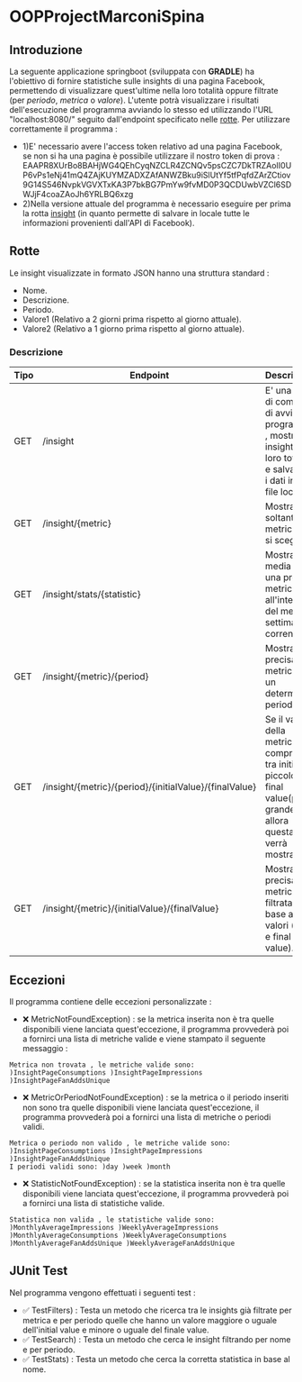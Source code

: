 # OOPProjectMarconiSpina
## Introduzione
La seguente applicazione springboot (sviluppata con **GRADLE**) ha l'obiettivo di fornire statistiche sulle insights di una pagina Facebook, permettendo di visualizzare quest'ultime nella loro totalità oppure filtrate (per *periodo*, *metrica* o *valore*).
L'utente potrà visualizzare i risultati dell'esecuzione del programma avviando lo stesso ed utilizzando l'URL "localhost:8080/" seguito dall'endpoint specificato nelle [rotte](#rotte).
Per utilizzare correttamente il programma :
* 1)E' necessario avere l'access token relativo ad una pagina Facebook, se non si ha una pagina è possibile utilizzare il nostro token di prova : EAAPR8XUrBo8BAHjWG4QEhCyqNZCLR4ZCNQv5psCZC7DkTRZAoII0UP6vPs1eNj41mQ4ZAjKUYMZADXZAfANWZBku9iSlUtYf5tfPqfdZArZCtiov9G14S546NvpkVGVXTxKA3P7bkBG7PmYw9fvMD0P3QCDUwbVZCl6SDWJjF4coaZAoJh6YRLBQ6xzg
* 2)Nella versione attuale del programma è necessario eseguire per prima la rotta [insight](#insight) (in quanto permette di salvare in locale tutte le informazioni provenienti dall'API di Facebook).


<a name="rotte"></a>
## Rotte
Le insight visualizzate in formato JSON hanno una struttura standard :
* Nome.
* Descrizione.
* Periodo.
* Valore1 (Relativo a 2 giorni prima rispetto al giorno attuale).
* Valore2 (Relativo a 1 giorno prima rispetto al giorno attuale).

<a name="insight"></a>
### Descrizione
Tipo | Endpoint | Descrizione | Parametri
---- | ---- | ---- | ----
GET | /insight | E' una sorta di comando di avvio del programma , mostra le insight nella loro totalità e salva tutti i dati in un file locale. | Nessuno
GET | /insight/{metric} |  Mostra soltanto la metrica che si sceglie. | InsightPageConsumptions ; InsightPageImpressions ; InsightPageFanAddsUnique ;
GET | /insight/stats/{statistic} | Mostra la media di una precisa metrica all'interno del mese o settimana corrente | MonthlyAverageImpressions, WeeklyAverageImpressions ; MonthlyAverageConsumptions, WeeklyAverageConsumptions ; MonthlyAverageFanAddsUnique, WeeklyAverageFanAddsUnique;
GET | /insight/{metric}/{period} | Mostra una precisa metrica in un determinato periodo | Day ; Week ; Month;
GET | /insight/{metric}/{period}/{initialValue}/{finalValue} | Se il valore2 della metrica è compreso tra initial(più piccolo) e final value(più grande) , allora questa verrà mostrata | N.B. initial e final value sono due interi.
GET | /insight/{metric}/{initialValue}/{finalValue} | Mostra una precisa metrica filtrata in base a due valori (initial e final value). | N.B. initial e final value sono due interi.

## Eccezioni 
Il programma contiene delle eccezioni personalizzate :
* ❌ MetricNotFoundException) : se la metrica inserita non è tra quelle disponibili viene lanciata quest'eccezione, il programma provvederà poi a fornirci una lista di metriche valide e viene stampato il seguente messaggio :  
``` 
Metrica non trovata , le metriche valide sono: )InsightPageConsumptions )InsightPageImpressions )InsightPageFanAddsUnique 
```
* ❌ MetricOrPeriodNotFoundException) : se la metrica o il periodo inseriti non sono tra quelle disponibili viene lanciata quest'eccezione, il programma provvederà poi a fornirci una lista di metriche o periodi validi.
``` 
Metrica o periodo non valido , le metriche valide sono: )InsightPageConsumptions )InsightPageImpressions )InsightPageFanAddsUnique 
I periodi validi sono: )day )week )month
```
* ❌ StatisticNotFoundException) : se la statistica inserita non è tra quelle disponibili viene lanciata quest'eccezione, il programma provvederà poi a fornirci una lista di statistiche valide.
``` 
Statistica non valida , le statistiche valide sono: )MonthlyAverageImpressions )WeeklyAverageImpressions )MonthlyAverageConsumptions )WeeklyAverageConsumptions )MonthlyAverageFanAddsUnique )WeeklyAverageFanAddsUnique
```

## JUnit Test
Nel programma vengono effettuati i seguenti test : 
* ✅ TestFilters) : Testa un metodo che ricerca tra le insights già filtrate per metrica e per periodo quelle che hanno un valore maggiore o uguale dell'initial value e minore o uguale del finale value.  
* ✅ TestSearch) : Testa un metodo che cerca le insight filtrando per nome e per periodo.
* ✅ TestStats) : Testa un metodo che cerca la corretta statistica in base al nome.

